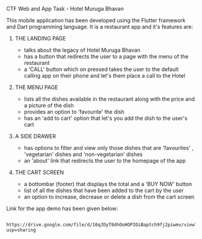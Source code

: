 CTF Web and App Task - Hotel Muruga Bhavan 


This mobile application has been developed using the Flutter framework and Dart programming language. It is a restaurant app and it's features are:

  1. THE LANDING PAGE
  
        - talks about the legacy of Hotel Muruga Bhavan
        - has a button that redirects the user to a page with the menu of the restaurant
        - a 'CALL' button which on pressed takes the user to the default calling app on their phone and let's them place a call to the Hotel
        
  2. THE MENU PAGE
  
        - lists all the dishes available in the restaurant along with the price and a picture of the dish
        - provides an option to 'favourite' the dish 
        - has an 'add to cart' option that let's you add the dish to the user's cart
      
  3. A SIDE DRAWER
      
        - has options to filter and view only those dishes that are 'favourites' , 'vegetarian' dishes and 'non-vegetarian' dishes
        - an 'about' link that redirects the user to the homepage of the app
   
  4. THE CART SCREEN 
  
        - a bottombar (footer) that displays the total and a 'BUY NOW' button
        - list of all the dishes that have been added to the cart by the user
        - an option to increase, decrease or delete a dish from the cart screen 
       
  
  Link for the app demo has been given below:
      
      https://drive.google.com/file/d/10qJDyT8dhOoHOPIOiBaptch9fj2piwmv/view?usp=sharing
